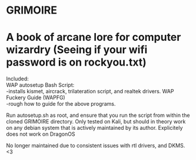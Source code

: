 # GRIMOIRE
A book of arcane lore for computer wizardry (Seeing if your wifi password is on rockyou.txt)
============================================================================================
Included:  
WAP autosetup Bash Script:  
-installs kismet, aircrack, trilateration script, and realtek drivers.
WAP Fuckery Guide (WAPFG)  
-rough how to guide for the above programs. 

Run autosetup.sh as root, and ensure that you run the script from within the cloned GRIMOIRE directory. Only tested on Kali, but should in theory work on any debian system that is actively maintained by its author. Explicitely does not work on DragonOS

No longer maintained due to consistent issues with rtl drivers, and DKMS. <3
